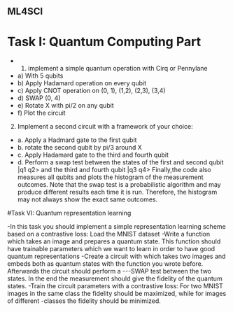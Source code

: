 ## ML4SCI
# Task I: Quantum Computing Part 
- 1) implement a simple quantum operation with Cirq or Pennylane
- a) With 5 qubits 
- b) Apply Hadamard operation on every qubit 
- c) Apply CNOT operation on (0, 1), (1,2), (2,3), (3,4) 
- d) SWAP (0, 4) 
- e) Rotate X with pi/2 on any qubit 
- f) Plot the circuit 


2) Implement a second circuit with a framework of your choice:
- a.	Apply a Hadmard gate to the first qubit
- b.	rotate the second qubit by pi/3 around X
- c.	Apply Hadamard gate to the third and fourth qubit
- d.	Perform a swap test between the states of the first and second qubit |q1 q2> and the third and fourth qubit |q3 q4>
Finally,the code also measures all qubits and plots the histogram of the measurement outcomes.
Note that the swap test is a probabilistic algorithm and may produce different results each time it is run. Therefore, the histogram may not always show the exact same outcomes.

#Task VI: Quantum representation learning

-In this task you should implement a simple representation learning scheme based on a contrastive loss:
Load the MNIST dataset
-Write a function which takes an image and prepares a quantum state. This function should have trainable parameters which we want to learn in order to have good quantum representations
-Create a circuit with which takes two images and embeds both as quantum states with the function you wrote before. Afterwards the circuit should perform a ---SWAP test between the two states. In the end the measurement should give the fidelity of the quantum states.
-Train the circuit parameters with a contrastive loss: For two MNIST images in the same class the fidelity should be maximized, while for images of different -classes the fidelity should be minimized.
